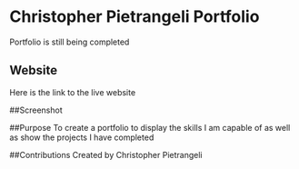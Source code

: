 # Christopher Pietrangeli Portfolio 

Portfolio is still being completed

## Website
Here is the link to the live website

##Screenshot

##Purpose 
To create a portfolio to display the skills I am capable of as well as show the projects I have completed

##Contributions
Created by Christopher Pietrangeli
